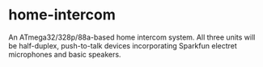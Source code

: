# home-intercom
An ATmega32/328p/88a-based home intercom system. All three units will be half-duplex, push-to-talk devices incorporating Sparkfun electret microphones and basic speakers.
